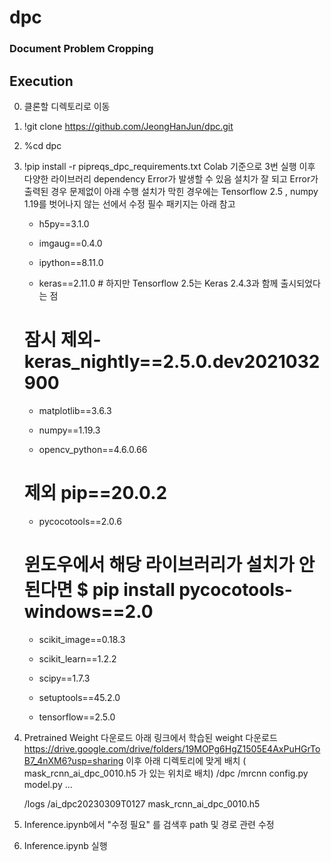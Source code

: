 # dpc

### Document Problem Cropping

## Execution
0. 클론할 디렉토리로 이동
1. !git clone https://github.com/JeongHanJun/dpc.git
2. %cd dpc
3. !pip install -r pipreqs_dpc_requirements.txt
    Colab 기준으로 3번 실행 이후 다양한 라이브러리 dependency Error가 발생할 수 있음
    설치가 잘 되고 Error가 출력된 경우 문제없이 아래 수행
    설치가 막힌 경우에는 Tensorflow 2.5 , numpy 1.19를 벗어나지 않는 선에서 수정
    필수 패키지는 아래 참고  
    
    - h5py==3.1.0  
    
    - imgaug==0.4.0  
    
    - ipython==8.11.0  
    
    - keras==2.11.0 # 하지만 Tensorflow 2.5는 Keras 2.4.3과 함께 출시되었다는 점  
    
    # 잠시 제외- keras_nightly==2.5.0.dev2021032900
    - matplotlib==3.6.3  
    
    - numpy==1.19.3  
    
    - opencv_python==4.6.0.66  
    
    # 제외 pip==20.0.2  
    
    - pycocotools==2.0.6    
    # 윈도우에서 해당 라이브러리가 설치가 안된다면 $ pip install pycocotools-windows==2.0
    
    - scikit_image==0.18.3  
    
    - scikit_learn==1.2.2  
    
    - scipy==1.7.3  
    
    - setuptools==45.2.0  
    
    - tensorflow==2.5.0  
    

4. Pretrained Weight 다운로드
    아래 링크에서 학습된 weight 다운로드
    https://drive.google.com/drive/folders/19MOPg6HgZ1505E4AxPuHGrToB7_4nXM6?usp=sharing
    이후 아래 디렉토리에 맞게 배치 ( mask_rcnn_ai_dpc_0010.h5 가 있는 위치로 배치)
/dpc
    /mrcnn
        config.py
        model.py
        ...

    /logs
        /ai_dpc20230309T0127
            mask_rcnn_ai_dpc_0010.h5

5. Inference.ipynb에서 "수정 필요" 를 검색후 path 및 경로 관련 수정
6. Inference.ipynb 실행
